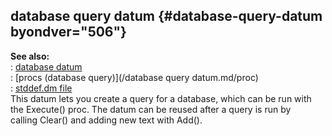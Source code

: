 ## database query datum {#database-query-datum byondver="506"}    
**See also:**    
:   [database datum](/database)    
:   [procs (database query)](/database query datum.md/proc)    
:   [stddef.dm file](/%7B%7Bappendix%7D%7D/stddef%2edm)    
This datum lets you create a query for a database, which can be run with    
the Execute() proc. The datum can be reused after a query is run by    
calling Clear() and adding new text with Add().  